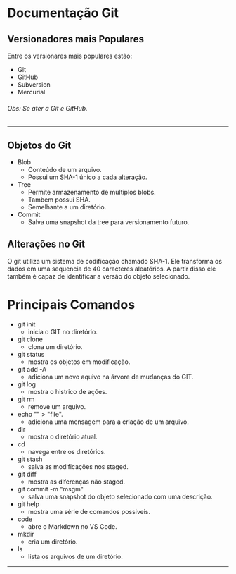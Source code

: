 # Documentação Git
## Versionadores mais Populares
Entre os versionares mais populares estão:
* Git
* GitHub
* Subversion
* Mercurial

###### Obs: Se ater a Git e GitHub. 
***
## Objetos do Git
* Blob
  * Conteúdo de um arquivo.
  * Possui um SHA-1 único a cada alteração.
* Tree
  * Permite armazenamento de multiplos blobs.
  * Tambem possui SHA.
  * Semelhante a um diretório.
* Commit
  * Salva uma snapshot da tree para versionamento futuro.

## Alterações no Git
O git utiliza um sistema de codificação chamado SHA-1.
Ele transforma os dados em uma sequencia de 40 caracteres aleatórios.
A partir disso ele também é capaz de identificar a versão do objeto selecionado.

# Principais Comandos
* git init
  * inicia o GIT no diretório.
* git clone
  * clona um diretório.
* git status
  * mostra os objetos em modificação.
* git add -A
  * adiciona um novo aquivo na árvore de mudanças do GIT.
* git log
  * mostra o histrico de ações.
* git rm
  * remove um arquivo.
* echo "" > "file".
  * adiciona uma mensagem para a criação de um arquivo.
* dir
  * mostra o diretório atual.
* cd
  * navega entre os diretórios.
* git stash
  * salva as modificações nos staged.
* git diff
  * mostra as diferenças não staged.
* git commit -m "msgm"
  * salva uma snapshot do objeto selecionado com uma descrição.
* git help
  * mostra uma série de comandos possiveis.
*  code
   * abre o Markdown no VS Code.
* mkdir
  * cria um diretório.
* ls
  * lista os arquivos de um diretório.
***